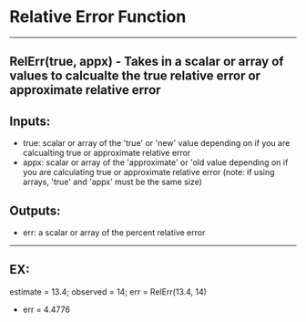 # Relative Error Function
---
## RelErr(true, appx) - Takes in a scalar or array of values to calcualte the true relative error or approximate relative error

## Inputs:
* true: scalar or array of the 'true' or 'new' value depending on if you are calcualting true or approximate relative error
* appx: scalar or array of the 'approximate' or 'old value depending on if you are calculating true or approximate relative error (note: if using arrays, 'true' and 'appx' must be the same size)

## Outputs:
* err: a scalar or array of the percent relative error
---

## EX:

estimate = 13.4;
observed = 14;
err = RelErr(13.4, 14)
* err = 4.4776
